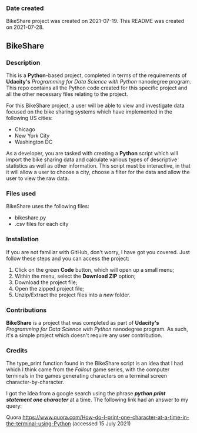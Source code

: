 ### Date created
BikeShare project was created on 2021-07-19.
This README was created on 2021-07-28.

## BikeShare

### Description
This is a **Python**-based project, completed in terms of the requirements of
**Udacity's** _Programming for Data Science with Python_ nanodegree program.
This repo contains all the Python code created for this specific project and all
the other necessary files relating to the project.

For this BikeShare project, a user will be able to view and investigate data
focused on the bike sharing systems which have implemented in the following
US cities:

- Chicago
- New York City
- Washington DC

As a developer, you are tasked with creating a **Python** script which will
import the bike sharing data and calculate various types of descriptive statistics
as well as other information. This script must be interactive, in that it will
allow a user to choose a city, choose a filter for the data and allow the user
to view the raw data.

### Files used
BikeShare uses the following files:

- bikeshare.py
- .csv files for each city

### Installation
If you are not familiar with GitHub, don't worry, I have got you covered. Just
follow these steps and you can access the project:

1.  Click on the green **Code** button, which will open up a small menu;
2.  Within the menu, select the **Download ZIP** option;
3.  Download the project file;
4.  Open the zipped project file;
5.  Unzip/Extract the project files into a _new_ folder.

### Contributions
**BikeShare** is a project that was completed as part of **Udacity's**
_Programming for Data Science with Python_ nanodegree program. As such, it's a
simple project which doesn't require any user contribution.

### Credits
The type_print function found in the BikeShare script is an idea that I had which
I think came from the _Fallout_ game series, with the computer terminals in the
games generating characters on a terminal screen character-by-character.

I got the idea from a google search using the phrase **_python print statement
one character_** at a time. The following link had an answer to my query:

Quora https://www.quora.com/How-do-I-print-one-character-at-a-time-in-the-terminal-using-Python (accessed 15 July 2021)
